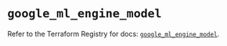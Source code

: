 # `google_ml_engine_model`

Refer to the Terraform Registry for docs: [`google_ml_engine_model`](https://registry.terraform.io/providers/hashicorp/google/6.47.0/docs/resources/ml_engine_model).
